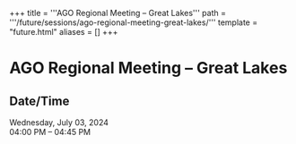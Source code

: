 +++
title = '''AGO Regional Meeting – Great Lakes'''
path = '''/future/sessions/ago-regional-meeting-great-lakes/'''
template = "future.html"
aliases = []
+++

<h1>AGO Regional Meeting – Great Lakes</h1>

<h2>Date/Time</h2>
<p>Wednesday, July 03, 2024<br>
04:00 PM – 04:45 PM</p>


